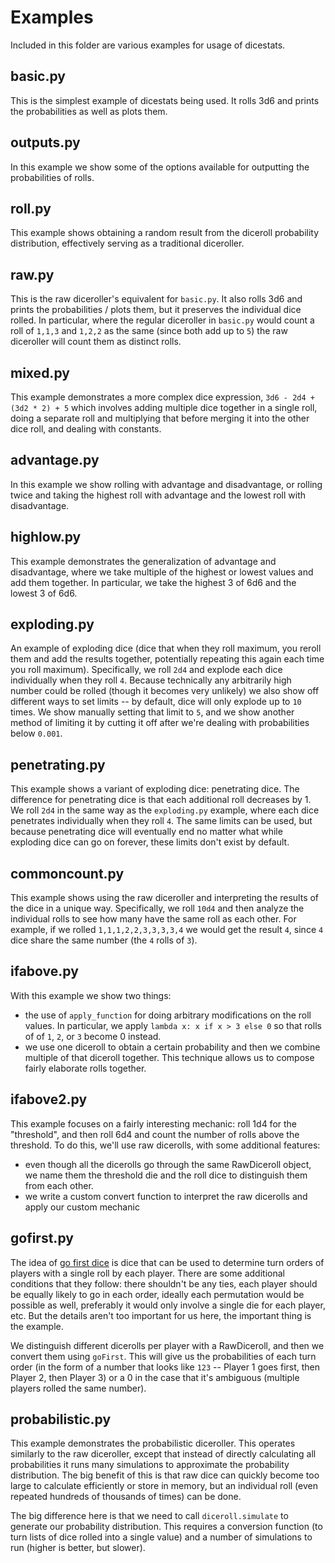 # Examples

Included in this folder are various examples for usage of dicestats.

## basic.py

This is the simplest example of dicestats being used. It rolls 3d6 and prints the probabilities as well as plots them.

## outputs.py

In this example we show some of the options available for outputting the probabilities of rolls.

## roll.py

This example shows obtaining a random result from the diceroll probability distribution, effectively serving as a traditional diceroller.

## raw.py

This is the raw diceroller's equivalent for `basic.py`. It also rolls 3d6 and prints the probabilities / plots them, but it preserves the individual dice rolled. In particular, where the regular diceroller in `basic.py` would count a roll of `1,1,3` and `1,2,2` as the same (since both add up to `5`) the raw diceroller will count them as distinct rolls.

## mixed.py

This example demonstrates a more complex dice expression, `3d6 - 2d4 + (3d2 * 2) + 5` which involves adding multiple dice together in a single roll, doing a separate roll and multiplying that before merging it into the other dice roll, and dealing with constants.

## advantage.py

In this example we show rolling with advantage and disadvantage, or rolling twice and taking the highest roll with advantage and the lowest roll with disadvantage.

## highlow.py

This example demonstrates the generalization of advantage and disadvantage, where we take multiple of the highest or lowest values and add them together. In particular, we take the highest 3 of 6d6 and the lowest 3 of 6d6.

## exploding.py

An example of exploding dice (dice that when they roll maximum, you reroll them and add the results together, potentially repeating this again each time you roll maximum). Specifically, we roll `2d4` and explode each dice individually when they roll `4`. Because technically any arbitrarily high number could be rolled (though it becomes very unlikely) we also show off different ways to set limits -- by default, dice will only explode up to `10` times. We show manually setting that limit to `5`, and we show another method of limiting it by cutting it off after we're dealing with probabilities below `0.001`.

## penetrating.py

This example shows a variant of exploding dice: penetrating dice. The difference for penetrating dice is that each additional roll decreases by 1. We roll `2d4` in the same way as the `exploding.py` example, where each dice penetrates individually when they roll `4`. The same limits can be used, but because penetrating dice will eventually end no matter what while exploding dice can go on forever, these limits don't exist by default.

## commoncount.py

This example shows using the raw diceroller and interpreting the results of the dice in a unique way. Specifically, we roll `10d4` and then analyze the individual rolls to see how many have the same roll as each other. For example, if we rolled `1,1,1,2,2,3,3,3,3,4` we would get the result `4`, since `4` dice share the same number (the `4` rolls of `3`).

## ifabove.py

With this example we show two things:

- the use of `apply_function` for doing arbitrary modifications on the roll values. In particular, we apply `lambda x: x if x > 3 else 0` so that rolls of of `1`, `2`, or `3` become 0 instead.
- we use one diceroll to obtain a certain probability and then we combine multiple of that diceroll together. This technique allows us to compose fairly elaborate rolls together.

## ifabove2.py

This example focuses on a fairly interesting mechanic: roll 1d4 for the "threshold", and then roll 6d4 and count the number of rolls above the threshold. To do this, we'll use raw dicerolls, with some additional features:

- even though all the dicerolls go through the same RawDiceroll object, we name them the threshold die and the roll dice to distinguish them from each other.
- we write a custom convert function to interpret the raw dicerolls and apply our custom mechanic

## gofirst.py

The idea of [go first dice](http://www.ericharshbarger.org/dice/go_first_dice.html) is dice that can be used to determine turn orders of players with a single roll by each player. There are some additional conditions that they follow: there shouldn't be any ties, each player should be equally likely to go in each order, ideally each permutation would be possible as well, preferably it would only involve a single die for each player, etc. But the details aren't too important for us here, the important thing is the example.

We distinguish different dicerolls per player with a RawDiceroll, and then we convert them using `goFirst`. This will give us the probabilities of each turn order (in the form of a number that looks like `123` -- Player 1 goes first, then Player 2, then Player 3) or a 0 in the case that it's ambiguous (multiple players rolled the same number).

## probabilistic.py

This example demonstrates the probabilistic diceroller. This operates similarly to the raw diceroller, except that instead of directly calculating all probabilities it runs many simulations to approximate the probability distribution. The big benefit of this is that raw dice can quickly become too large to calculate efficiently or store in memory, but an individual roll (even repeated hundreds of thousands of times) can be done.

The big difference here is that we need to call `diceroll.simulate` to generate our probability distribution. This requires a conversion function (to turn lists of dice rolled into a single value) and a number of simulations to run (higher is better, but slower).
